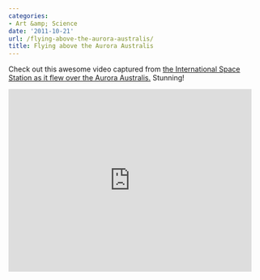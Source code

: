 ```yaml
---
categories:
- Art &amp; Science
date: '2011-10-21'
url: /flying-above-the-aurora-australis/
title: Flying above the Aurora Australis
---
```


Check out this awesome video captured from <a href="https://www.youtube.com/watch?v=3W25qp1lTCY">the International Space Station as it flew over the Aurora Australis.</a> Stunning!

<iframe class="alignc" width="480" height="360" src="https://www.youtube.com/embed/3W25qp1lTCY" frameborder="0" allowfullscreen></iframe>